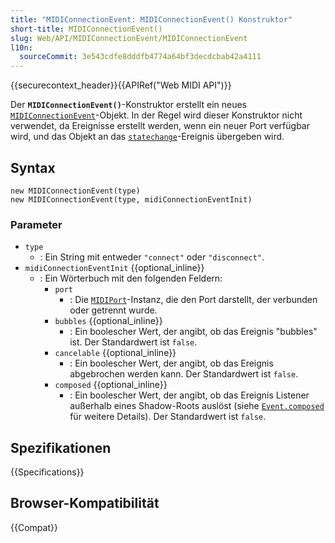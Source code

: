 ```yaml
---
title: "MIDIConnectionEvent: MIDIConnectionEvent() Konstruktor"
short-title: MIDIConnectionEvent()
slug: Web/API/MIDIConnectionEvent/MIDIConnectionEvent
l10n:
  sourceCommit: 3e543cdfe8dddfb4774a64bf3decdcbab42a4111
---
```


{{securecontext_header}}{{APIRef("Web MIDI API")}}

Der **`MIDIConnectionEvent()`**-Konstruktor erstellt ein neues [`MIDIConnectionEvent`](/de/docs/Web/API/MIDIConnectionEvent)-Objekt. In der Regel wird dieser Konstruktor nicht verwendet, da Ereignisse erstellt werden, wenn ein neuer Port verfügbar wird, und das Objekt an das [`statechange`](/de/docs/Web/API/MIDIAccess/statechange_event)-Ereignis übergeben wird.

## Syntax

```js-nolint
new MIDIConnectionEvent(type)
new MIDIConnectionEvent(type, midiConnectionEventInit)
```

### Parameter

- `type`
  - : Ein String mit entweder `"connect"` oder `"disconnect"`.
- `midiConnectionEventInit` {{optional_inline}}
  - : Ein Wörterbuch mit den folgenden Feldern:
    - `port`
      - : Die [`MIDIPort`](/de/docs/Web/API/MIDIPort)-Instanz, die den Port darstellt, der verbunden oder getrennt wurde.
    - `bubbles` {{optional_inline}}
      - : Ein boolescher Wert, der angibt, ob das Ereignis "bubbles" ist. Der Standardwert ist `false`.
    - `cancelable` {{optional_inline}}
      - : Ein boolescher Wert, der angibt, ob das Ereignis abgebrochen werden kann. Der Standardwert ist `false`.
    - `composed` {{optional_inline}}
      - : Ein boolescher Wert, der angibt, ob das Ereignis Listener außerhalb eines Shadow-Roots auslöst (siehe [`Event.composed`](/de/docs/Web/API/Event/composed) für weitere Details). Der Standardwert ist `false`.

## Spezifikationen

{{Specifications}}

## Browser-Kompatibilität

{{Compat}}
